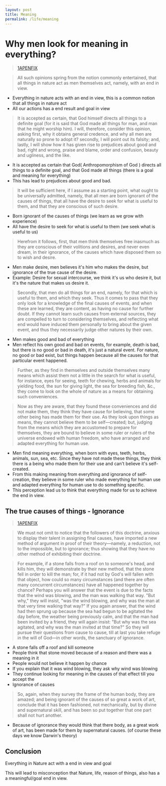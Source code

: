 ```yaml
---
layout: post
title: Meaning
permalink: /life/meaning
---
```


# Why men look for meaning in everything?

> [1APENFIX](https://ethica.bc.edu/#/element/1APP)

> All such opinions spring from the notion commonly entertained, that all things in nature act as men themselves act, namely, with an end in view.

- Everything in nature acts with an end in view, this is a common notion that all things in nature act
- All our actions has a end result and goal in view

> It is accepted as certain, that God himself directs all things to a definite goal (for it is said that God made all things for man, and man that he might worship him). I will, therefore, consider this opinion, asking first, why it obtains general credence, and why all men are naturally so prone to adopt it? secondly, I will point out its falsity; and, lastly, I will show how it has given rise to prejudices about good and bad, right and wrong, praise and blame, order and confusion, beauty and ugliness, and the like.

- It is accepted as certain that God( Anthropomorphism of God ) directs all things to a definite goal, and that God made all things (there is a goal and meaning for everything)
- This has lead to prejudices about good and bad.

> It will be sufficient here, if I assume as a starting point, what ought to be universally admitted, namely, that all men are born ignorant of the causes of things, that all have the desire to seek for what is useful to them, and that they are conscious of such desire.

- Born ignorant of the causes of things (we learn as we grow with experience)
- All have the desire to seek for what is useful to them (we seek what is useful to us)

> Herefrom it follows, first, that men think themselves free inasmuch as they are conscious of their volitions and desires, and never even dream, in their ignorance, of the causes which have disposed them so to wish and desire.

- Men make desire, men believes it's him who makes the desire, but ignorance of the true cause of the desire.
- Example: Desire for sexual intercourse, we think it's us who desire it, but it's the nature that makes us desire it.

> Secondly, that men do all things for an end, namely, for that which is useful to them, and which they seek. Thus it comes to pass that they only look for a knowledge of the final causes of events, and when these are learned, they are content, as having no cause for further doubt. If they cannot learn such causes from external sources, they are compelled to turn to considering themselves, and reflecting what end would have induced them personally to bring about the given event, and thus they necessarily judge other natures by their own.

- Men makes good and bad of everything
- Men reflect his own good and bad on events, for example, death is bad, but there is no good or bad in death, it's just a natural event. For nature, no good or bad exist, but things happen because all the causes for that particular event happened.

> Further, as they find in themselves and outside themselves many means which assist them not a little in the search for what is useful, for instance, eyes for seeing, teeth for chewing, herbs and animals for yielding food, the sun for giving light, the sea for breeding fish, &c., they come to look on the whole of nature as a means for obtaining such conveniences.

> Now as they are aware, that they found these conveniences and did not make them, they think they have cause for believing, that some other being has made them for their use. As they look upon things as means, they cannot believe them to be self—created; but, judging from the means which they are accustomed to prepare for themselves, they are bound to believe in some ruler or rulers of the universe endowed with human freedom, who have arranged and adapted everything for human use.

- Men find meaning everything, when born with eyes, teeth, herbs, animals, sun, sea, etc. Since they have not made these things, they think there is a being who made them for their use and can't believe it's self-created.
- From this making meaning from everything and ignorance of self-creation, they believe in some ruler who made everything for human use and adapted everything for human use to do something specific.
- This perception lead us to think that everything made for us to achieve the end in view.

## The true causes of things - Ignorance

> [1APENFIX](https://ethica.bc.edu/#/element/1APP)

> We must not omit to notice that the followers of this doctrine, anxious to display their talent in assigning final causes, have imported a new method of argument in proof of their theory—namely, a reduction, not to the impossible, but to ignorance; thus showing that they have no other method of exhibiting their doctrine.

> For example, if a stone falls from a roof on to someone's head, and kills him, they will demonstrate by their new method, that the stone fell in order to kill the man; for, if it had not by God's will fallen with that object, how could so many circumstances (and there are often many concurrent circumstances) have all happened together by chance? Perhaps you will answer that the event is due to the facts that the wind was blowing, and the man was walking that way. "But why," they will insist, "was the wind blowing, and why was the man at that very time walking that way?" If you again answer, that the wind had then sprung up because the sea had begun to be agitated the day before, the weather being previously calm, and that the man had been invited by a friend, they will again insist: "But why was the sea agitated, and why was the man invited at that time?" So they will pursue their questions from cause to cause, till at last you take refuge in the will of God—in other words, the sanctuary of ignorance.

- A stone falls off a roof and kill someone
- People think that stone moved because of a reason and there was a meaning in it
- People would not believe it happen by chance
- If you explain that it was wind blowing, they ask why wind was blowing
- They continue looking for meaning in the causes of that effect till you accept the
- Ignorance of causes

> So, again, when they survey the frame of the human body, they are amazed; and being ignorant of the causes of so great a work of art, conclude that it has been fashioned, not mechanically, but by divine and supernatural skill, and has been so put together that one part shall not hurt another.

- Because of ignorance they would think that there body, as a great work of art, has been made for them by supernatural causes. (of course these days we know Darwin's theory)

## Conclusion

Everything in Nature act with a end in view and goal

This will lead to misconception that Nature, life, reason of things, also has a a meaningful/goal end in view.

